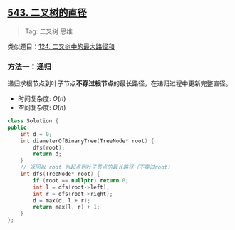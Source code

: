 ## [543. 二叉树的直径](https://leetcode.cn/problems/diameter-of-binary-tree/description)

> Tag: 二叉树 思维

类似题目：[124. 二叉树中的最大路径和](./124.md)

### 方法一：递归

递归求根节点到叶子节点**不穿过根节点**的最长路径，在递归过程中更新完整直径。

* 时间复杂度: ${O(n)}$
* 空间复杂度: ${O(h)}$
```cpp
class Solution {
public:
    int d = 0;
    int diameterOfBinaryTree(TreeNode* root) {
        dfs(root);
        return d;
    }
    // 返回以 root 为起点到叶子节点的最长路径（不穿过root）
    int dfs(TreeNode* root) {
        if (root == nullptr) return 0;
        int l = dfs(root->left);
        int r = dfs(root->right);
        d = max(d, l + r);
        return max(l, r) + 1;
    }
};
```